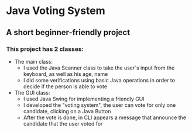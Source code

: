 # Java Voting System #
## A short beginner-friendly project ##

### This project has 2 classes: ###
- The main class:
  - I used the Java Scanner class to take the user`s input from the keyboard, as well as his age, name
  - I did some verifications using basic Java operations in order to decide if the person is able to vote
- The GUI class:
  - I used Java Swing for implementing a friendly GUI
  - I developed the "voting system", the user can vote for only one candidate, clicking on a Java Button
  - After the vote is done, in CLI appears a message that announce the candidate that the user voted for
